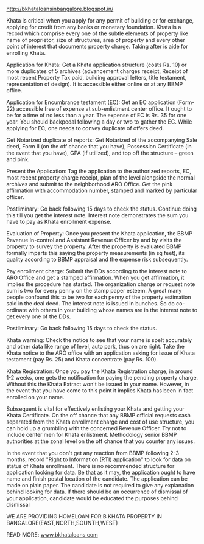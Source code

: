 http://bkhataloansinbangalore.blogspot.in/

Khata is critical when you apply for any permit of building or for exchange, applying for credit from any banks or monetary foundation. Khata is a record which comprise every one of the subtle elements of property like name of proprietor, size of structures, area of property and every other point of interest that documents property charge. Taking after is aide for enrolling Khata. 

Application for Khata: Get a Khata application structure (costs Rs. 10) or more duplicates of 5 archives (advancement charges receipt, Receipt of most recent Property Tax paid, building approval letters, title testament, representation of design). It is accessible either online or at any BBMP office. 

Application for Encumbrance testament (EC): Get an EC application (Form-22) accessible free of expense at sub-enlistment center office. It ought to be for a time of no less than a year. The expense of EC is Rs. 35 for one year. You should backpedal following a day or two to gather the EC. While applying for EC, one needs to convey duplicate of offers deed. 

Get Notarized duplicate of reports: Get Notarized of the accompanying Sale deed, Form II (on the off chance that you have), Possession Certificate (in the event that you have), GPA (if utilized), and top off the structure – green and pink. 

Present the Application: Tag the application to the authorized reports, EC, most recent property charge receipt, plan of the level alongside the normal archives and submit to the neighborhood ARO Office. Get the pink affirmation with accommodation number, stamped and marked by particular officer. 

Postliminary: Go back following 15 days to check the status. Continue doing this till you get the interest note. Interest note demonstrates the sum you have to pay as Khata enrollment expense. 

Evaluation of Property: Once you present the Khata application, the BBMP Revenue In-control and Assistant Revenue Officer by and by visits the property to survey the property. After the property is evaluated BBMP formally imparts this saying the property measurements (in sq feet), its quality according to BBMP appraisal and the expense risk subsequently. 

Pay enrollment charge: Submit the DDs according to the interest note to ARO Office and get a stamped affirmation. When you get affirmation, it implies the procedure has started. The organization charge or request note sum is two for every penny on the stamp paper esteem. A great many people confound this to be two for each penny of the property estimation said in the deal deed. The interest note is issued in bunches. So do co-ordinate with others in your building whose names are in the interest note to get every one of the DDs. 

Postliminary: Go back following 15 days to check the status. 

Khata warning: Check the notice to see that your name is spelt accurately and other data like range of level, auto park, thus on are right. Take the Khata notice to the ARO office with an application asking for issue of Khata testament (pay Rs. 25) and Khata concentrate (pay Rs. 100). 

Khata Registration: Once you pay the Khata Registration charge, in around 1-2 weeks, one gets the notification for paying the pending property charge. Without this the Khata Extract won't be issued in your name. However, in the event that you have come to this point it implies Khata has been in fact enrolled on your name. 

Subsequent is vital for effectively enlisting your Khata and getting your Khata Certificate. On the off chance that any BBMP official requests cash separated from the Khata enrollment charge and cost of use structure, you can hold up a grumbling with the concerned Revenue Officer. Try not to include center men for Khata enlistment. Methodology senior BBMP authorities at the zonal level on the off chance that you counter any issues. 

In the event that you don't get any reaction from BBMP following 2-3 months, record "Right to Information (RTI) application" to look for data on status of Khata enrollment. There is no recommended structure for application looking for data. Be that as it may, the application ought to have name and finish postal location of the candidate. The application can be made on plain paper. The candidate is not required to give any explanation behind looking for data. If there should be an occurrence of dismissal of your application, candidate would be educated the purposes behind dismissal

WE ARE PROVIDING HOMELOAN FOR B KHATA PROPERTY IN BANGALORE(EAST,NORTH,SOUNTH,WEST)

READ MORE:
www.bkhataloans.com
